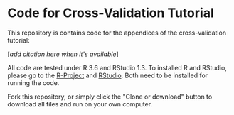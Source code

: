 # Code for Cross-Validation Tutorial

This repository is contains code for the appendices of the cross-validation tutorial:

[*add citation here when it's available*]

All code are tested under R 3.6 and RStudio 1.3. To installed R and RStudio, please go to the [R-Project](https://www.r-project.org/) and [RStudio](https://rstudio.com/products/rstudio/). Both need to be installed for running the code.

Fork this repository, or simply click the "Clone or download" button to download all files and run on your own computer.
